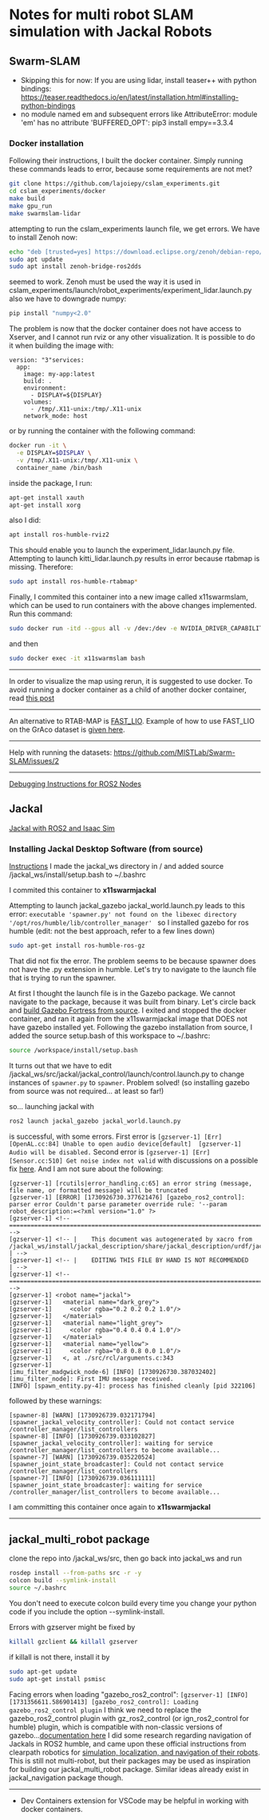 # Notes for multi robot SLAM simulation with Jackal Robots

## Swarm-SLAM

- Skipping this for now:
    If you are using lidar, install teaser++ with python bindings: https://teaser.readthedocs.io/en/latest/installation.html#installing-python-bindings
- no module named em and subsequent errors like AttributeError: module 'em' has no attribute 'BUFFERED_OPT':
     pip3 install empy==3.3.4

### Docker installation
Following their instructions, I built the docker container. Simply running these commands leads to error, because some requirements are not met?
```bash 
git clone https://github.com/lajoiepy/cslam_experiments.git
cd cslam_experiments/docker
make build
make gpu_run
make swarmslam-lidar
```

attempting to run the cslam_experiments launch file, we get errors. We have to install Zenoh now:
```bash
echo "deb [trusted=yes] https://download.eclipse.org/zenoh/debian-repo/ /" | sudo tee -a /etc/apt/sources.list > /dev/null
sudo apt update 
sudo apt install zenoh-bridge-ros2dds
```
seemed to work. Zenoh must be used the way it is used in cslam_experiments/launch/robot_experiments/experiment_lidar.launch.py
also we have to downgrade numpy:
```bash
pip install "numpy<2.0"
```

The problem is now that the docker container does not have access to Xserver, and I cannot run rviz or any other visualization. It is possible to do it when building the image with:
```
version: "3"services:
  app:
    image: my-app:latest
    build: .
    environment:
      - DISPLAY=${DISPLAY}
    volumes:
      - /tmp/.X11-unix:/tmp/.X11-unix
    network_mode: host
```
or by running the container with the following command:
```bash
docker run -it \
  -e DISPLAY=$DISPLAY \
  -v /tmp/.X11-unix:/tmp/.X11-unix \
  container_name /bin/bash
```
inside the package, I run:
```bash
apt-get install xauth 
apt-get install xorg
```
also I did:
```bash
apt install ros-humble-rviz2
```
This should enable you to launch the experiment_lidar.launch.py file.
Attempting to launch kitti_lidar.launch.py results in error because rtabmap is missing. Therefore:
```bash
sudo apt install ros-humble-rtabmap*
```

Finally, I commited this container into a new image called x11swarmslam, which can be used to run containers with the above changes implemented. Run this command:
```bash
sudo docker run -itd --gpus all -v /dev:/dev -e NVIDIA_DRIVER_CAPABILITIES=all --rm --ipc host --net host --pid host --name x11swarmslam x11swarmslam
```
and then
```bash
sudo docker exec -it x11swarmslam bash
```

----

In order to visualize the map using rerun, it is suggested to use docker. To avoid running a docker container as a child of another docker container, read [this post](https://stackoverflow.com/questions/27879713/is-it-ok-to-run-docker-from-inside-docker)

----
An alternative to RTAB-MAP is [FAST_LIO](https://github.com/hku-mars/FAST_LIO). Example of how to use FAST_LIO on the GrAco dataset is [given here](https://github.com/MISTLab/Swarm-SLAM/issues/49#issuecomment-2339632442).

----
Help with running the datasets:
https://github.com/MISTLab/Swarm-SLAM/issues/2


----
[Debugging Instructions for ROS2 Nodes](https://gist.github.com/JADC362/a4425c2d05cdaadaaa71b697b674425f)

## Jackal
[Jackal with ROS2 and Isaac Sim](https://forums.developer.nvidia.com/t/how-to-drive-clearpath-jackal-via-ros2-messages-in-isaac-sim/275907)

### Installing Jackal Desktop Software (from source)
[Instructions](https://clearpathrobotics.com/assets/guides/foxy/jackal/JackalInstallDesktopSoftware.html)
I made the jackal_ws directory in /
and added source /jackal_ws/install/setup.bash to ~/.bashrc

I commited this container to **x11swarmjackal**

Attempting to launch jackal_gazebo jackal_world.launch.py leads to this error:
``` executable 'spawner.py' not found on the libexec directory '/opt/ros/humble/lib/controller_manager'  ```
so I installed gazebo for ros humble (edit: not the best approach, refer to a few lines down) 
```bash
sudo apt-get install ros-humble-ros-gz
```
That did not fix the error. The problem seems to be because spawner does not have the .py extension in humble. Let's try to navigate to the launch file that is trying to run the spawner.
<!-- First install colcon-cd to enable navigation to ros2 folder directories: (edit: not used)
```bash
sudo apt install python3-colcon-cd
source /usr/share/colcon_cd/function/colcon_cd.sh
``` -->
At first I thought the launch file is in the Gazebo package. We cannot navigate to the package, because it was built from binary. Let's circle back and [build Gazebo Fortress from source](https://gazebosim.org/docs/fortress/install_ubuntu_src/). I exited and stopped the docker container, and ran it again from the x11swarmjackal image that DOES not have gazebo installed yet.
Following the gazebo installation from source, I added the source setup.bash of this workspace to ~/.bashrc:
```bash
source /workspace/install/setup.bash
```
It turns out that we have to edit /jackal_ws/src/jackal/jackal_control/launch/control.launch.py to change instances of ``` spawner.py ``` to ``` spawner ```. Problem solved! (so installing gazebo from source was not required... at least so far!)

so... launching jackal with
```bash
ros2 launch jackal_gazebo jackal_world.launch.py
```
is successful, with some errors. First error is ``` [gzserver-1] [Err] [OpenAL.cc:84] Unable to open audio device[default] 
[gzserver-1]  Audio will be disabled. ```
Second error is ``` [gzserver-1] [Err] [Sensor.cc:510] Get noise index not valid ``` with discussions on a possible fix [here](https://github.com/ros-simulation/gazebo_ros_pkgs/issues/799). And I am not sure about the following:
```
[gzserver-1] [rcutils|error_handling.c:65] an error string (message, file name, or formatted message) will be truncated
[gzserver-1] [ERROR] [1730926730.377621476] [gazebo_ros2_control]: parser error Couldn't parse parameter override rule: '--param robot_description:=<?xml version="1.0" ?>
[gzserver-1] <!-- =================================================================================== -->
[gzserver-1] <!-- |    This document was autogenerated by xacro from /jackal_ws/install/jackal_description/share/jackal_description/urdf/jackal.urdf.xacro | -->
[gzserver-1] <!-- |    EDITING THIS FILE BY HAND IS NOT RECOMMENDED                                 | -->
[gzserver-1] <!-- =================================================================================== -->
[gzserver-1] <robot name="jackal">
[gzserver-1]   <material name="dark_grey">
[gzserver-1]     <color rgba="0.2 0.2 0.2 1.0"/>
[gzserver-1]   </material>
[gzserver-1]   <material name="light_grey">
[gzserver-1]     <color rgba="0.4 0.4 0.4 1.0"/>
[gzserver-1]   </material>
[gzserver-1]   <material name="yellow">
[gzserver-1]     <color rgba="0.8 0.8 0.0 1.0"/>
[gzserver-1]   <, at ./src/rcl/arguments.c:343
[gzserver-1] 
[imu_filter_madgwick_node-6] [INFO] [1730926730.387032402] [imu_filter_node]: First IMU message received.
[INFO] [spawn_entity.py-4]: process has finished cleanly [pid 322106]
```
followed by these warnings:
```
[spawner-8] [WARN] [1730926739.032171794] [spawner_jackal_velocity_controller]: Could not contact service /controller_manager/list_controllers
[spawner-8] [INFO] [1730926739.033102827] [spawner_jackal_velocity_controller]: waiting for service /controller_manager/list_controllers to become available...
[spawner-7] [WARN] [1730926739.035220524] [spawner_joint_state_broadcaster]: Could not contact service /controller_manager/list_controllers
[spawner-7] [INFO] [1730926739.036111111] [spawner_joint_state_broadcaster]: waiting for service /controller_manager/list_controllers to become available...
```
I am committing this container once again to **x11swarmjackal**

---
## jackal_multi_robot package

clone the repo into /jackal_ws/src, then go back into jackal_ws and run
```bash
rosdep install --from-paths src -r -y
colcon build --symlink-install
source ~/.bashrc
```
You don't need to execute colcon build every time you change your python code if you include the option --symlink-install.

Errors with gzserver might be fixed by
```bash
killall gzclient && killall gzserver
```
if killall is not there, install it by
```bash 
sudo apt-get update
sudo apt-get install psmisc
```
Facing errors when loading "gazebo_ros2_control":
``` [gzserver-1] [INFO] [1731356611.586901413] [gazebo_ros2_control]: Loading gazebo_ros2_control plugin ```
I think we need to replace the gazebo_ros2_control plugin with gz_ros2_control (or ign_ros2_control for humble) plugin, which is compatible with non-classic versions of gazebo...[documentation here](https://github.com/ros-controls/gz_ros2_control/blob/humble/doc/index.rst)
I did some research regarding navigation of Jackals in ROS2 humble, and came upon these official instructions from clearpath robotics for [simulation, localization, and navigation of their robots](https://docs.clearpathrobotics.com/docs/ros/tutorials/navigation_demos/nav2). This is still not multi-robot, but their packages may be used as inspiration for building our jackal_multi_robot package. Similar ideas already exist in jackal_navigation package though.

---

- Dev Containers extension for VSCode may be helpful in working with docker containers.